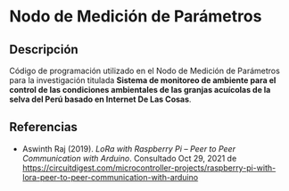 
# Nodo de Medición de Parámetros

## Descripción
Código de programación utilizado en el Nodo de Medición de Parámetros para la investigación titulada **Sistema de monitoreo de ambiente para el control de las condiciones ambientales de las granjas acuícolas de la selva del Perú basado en Internet De Las Cosas**.




## Referencias


- Aswinth Raj (2019). *LoRa with Raspberry Pi – Peer to Peer Communication with Arduino*. Consultado Oct 29, 2021 de https://circuitdigest.com/microcontroller-projects/raspberry-pi-with-lora-peer-to-peer-communication-with-arduino 

